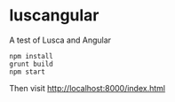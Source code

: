 # luscangular

A test of Lusca and Angular

```
npm install
grunt build
npm start
```

Then visit [http://localhost:8000/index.html](http://localhost:8000/index.html)
